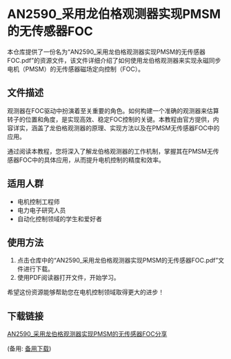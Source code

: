 # AN2590_采用龙伯格观测器实现PMSM的无传感器FOC

本仓库提供了一份名为“AN2590_采用龙伯格观测器实现PMSM的无传感器FOC.pdf”的资源文件，该文件详细介绍了如何使用龙伯格观测器来实现永磁同步电机（PMSM）的无传感器磁场定向控制（FOC）。

## 文件描述

观测器在FOC驱动中扮演着至关重要的角色。如何构建一个准确的观测器来估算转子的位置和角度，是实现高效、稳定FOC控制的关键。本教程由官方提供，内容详实，涵盖了龙伯格观测器的原理、实现方法以及在PMSM无传感器FOC中的应用。

通过阅读本教程，您将深入了解龙伯格观测器的工作机制，掌握其在PMSM无传感器FOC中的具体应用，从而提升电机控制的精度和效率。

## 适用人群

- 电机控制工程师
- 电力电子研究人员
- 自动化控制领域的学生和爱好者

## 使用方法

1. 点击仓库中的“AN2590_采用龙伯格观测器实现PMSM的无传感器FOC.pdf”文件进行下载。
2. 使用PDF阅读器打开文件，开始学习。

希望这份资源能够帮助您在电机控制领域取得更大的进步！

## 下载链接
[AN2590_采用龙伯格观测器实现PMSM的无传感器FOC分享](https://pan.quark.cn/s/9b2a3892f848) 

(备用: [备用下载](https://pan.baidu.com/s/1OAXRBcknO4gY5fq-HHvg2A?pwd=1234))

